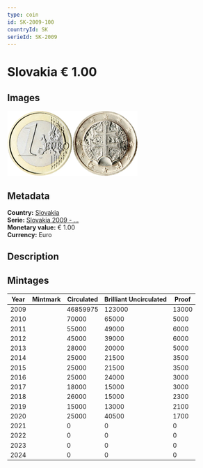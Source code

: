 ```yaml
---
type: coin
id: SK-2009-100
countryId: SK
serieId: SK-2009
---
```


# Slovakia € 1.00

## Images

<img src="../../../Images/common-2007-100.webp" height="150" alt="Front image"><img src="Images/slovakia-2009-100.webp" height="150" alt="Back image">

## Metadata

**Country:** [Slovakia](../index.md)\
**Serie:** [Slovakia 2009 - ...](index.md)\
**Monetary value:** € 1.00\
**Currency:** Euro

## Description

## Mintages

| Year | Mintmark | Circulated | Brilliant Uncirculated | Proof |
| ---- | -------- | ---------- | ---------------------- | ----- |
| 2009 |          | 46859975   | 123000                 | 13000 |
| 2010 |          | 70000      | 65000                  | 5000  |
| 2011 |          | 55000      | 49000                  | 6000  |
| 2012 |          | 45000      | 39000                  | 6000  |
| 2013 |          | 28000      | 20000                  | 5000  |
| 2014 |          | 25000      | 21500                  | 3500  |
| 2015 |          | 25000      | 21500                  | 3500  |
| 2016 |          | 25000      | 24000                  | 3000  |
| 2017 |          | 18000      | 15000                  | 3000  |
| 2018 |          | 26000      | 15000                  | 2300  |
| 2019 |          | 15000      | 13000                  | 2100  |
| 2020 |          | 25000      | 40500                  | 1700  |
| 2021 |          | 0          | 0                      | 0     |
| 2022 |          | 0          | 0                      | 0     |
| 2023 |          | 0          | 0                      | 0     |
| 2024 |          | 0          | 0                      | 0     |
